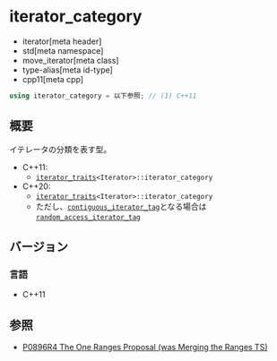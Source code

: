 # iterator_category
* iterator[meta header]
* std[meta namespace]
* move_iterator[meta class]
* type-alias[meta id-type]
* cpp11[meta cpp]

```cpp
using iterator_category = 以下参照; // (1) C++11
```

## 概要
イテレータの分類を表す型。

- C++11:
    - [`iterator_traits`](/reference/iterator/iterator_traits.md)`<Iterator>::iterator_category`
- C++20:
    - [`iterator_traits`](/reference/iterator/iterator_traits.md)`<Iterator>::iterator_category`
    - ただし、[`contiguous_iterator_tag`](/reference/iterator/iterator_tag.md)となる場合は[`random_access_iterator_tag`](/reference/iterator/iterator_tag.md)


## バージョン
### 言語
- C++11

## 参照
- [P0896R4 The One Ranges Proposal (was Merging the Ranges TS)](http://www.open-std.org/jtc1/sc22/wg21/docs/papers/2018/p0896r4.pdf)
